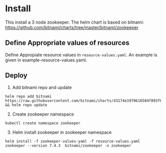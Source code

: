 # Install
This install a 3 node zookeeper.
The helm chart is based on bitnami: https://github.com/bitnami/charts/tree/master/bitnami/zookeeper

## Define Appropriate values of resources
Define Appropiate resource values in ```resource-values.yaml```.
An example is given in example-resource-values.yaml.

## Deploy
1. Add bitnami repo and update
```
helm repo add bitnami https://raw.githubusercontent.com/bitnami/charts/43174e1970616584f893f66c1fbcac00d110c633/bitnami/ && helm repo update
```
2. Create zookeeper namespace
```
kubectl create namespace zookeeper
```
3. Helm install zookeeper in zookeeper namespace
```
helm install -f zookeeper-values-yaml -f resource-values.yaml zookeeper --version 7.4.3  bitnami/zookeeper -n zookeeper
```

